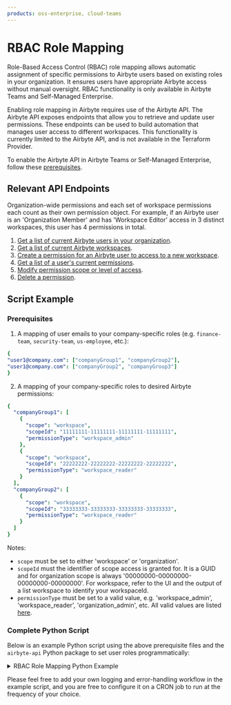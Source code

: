 ```yaml
---
products: oss-enterprise, cloud-teams
---
```


# RBAC Role Mapping

Role-Based Access Control (RBAC) role mapping allows automatic assignment of specific permissions to Airbyte users based on existing roles in your organization. It ensures users have appropriate Airbyte access without manual oversight. RBAC functionality is only available in Airbyte Teams and Self-Managed Enterprise.

Enabling role mapping in Airbyte requires use of the Airbyte API. The Airbyte API exposes endpoints that allow you to retrieve and update user permissions. These endpoints can be used to build automation that manages user access to different workspaces. This functionality is currently limited to the Airbyte API, and is not available in the Terraform Provider.

To enable the Airbyte API in Airbyte Teams or Self-Managed Enterprise, follow these [prerequisites](../enterprise-setup/api-access-config.md).

## Relevant API Endpoints

Organization-wide permissions and each set of workspace permissions each count as their own permission object. For example, if an Airbyte user is an 'Organization Member' and has 'Workspace Editor' access in 3 distinct workspaces, this user has 4 permissions in total.

1. [Get a list of current Airbyte users in your organization](https://reference.airbyte.com/reference/listuserswithinanorganization).
2. [Get a list of current Airbyte workspaces](https://reference.airbyte.com/reference/listworkspaces).
2. [Create a permission for an Airbyte user to access to a new workspace](https://reference.airbyte.com/reference/createpermission).
3. [Get a list of a user's current permissions](https://reference.airbyte.com/reference/listpermissions).
3. [Modify permission scope or level of access](https://reference.airbyte.com/reference/updatepermission).
4. [Delete a permission](https://reference.airbyte.com/reference/deletepermission).

## Script Example

### Prerequisites

1. A mapping of user emails to your company-specific roles (e.g. `finance-team`, `security-team`, `us-employee`, etc.):

```yaml
{ 
"user1@company.com": ["companyGroup1", "companyGroup2"], 
"user1@company.com": ["companyGroup2", "companyGroup3"] 
}
```

2. A mapping of your company-specific roles to desired Airbyte permissions:

```yaml
{
  "companyGroup1": [
    {
      "scope": "workspace",
      "scopeId": "11111111-11111111-11111111-11111111",
      "permissionType": "workspace_admin"
    },
    {
      "scope": "workspace",
      "scopeId": "22222222-22222222-22222222-22222222",
      "permissionType": "workspace_reader"
    }
  ],
  "companyGroup2": [
    {
      "scope": "workspace",
      "scopeId": "33333333-33333333-33333333-33333333",
      "permissionType": "workspace_reader"
    }
  ]
}
```
Notes:
- `scope` must be set to either 'workspace' or 'organization'.
- `scopeId` must the identifier of scope access is granted for. It is a GUID and for organization scope is always '00000000-00000000-00000000-00000000'. For workspace, refer to the UI and the output of a list workspace to identify your workspaceId.
- `permissionType` must be set to a valid value, e.g. 'workspace_admin', 'workspace_reader', 'organization_admin', etc. All valid values are listed [here](https://github.com/airbytehq/airbyte-api-python-sdk/blob/main/src/airbyte_api/models/publicpermissiontype.py).

### Complete Python Script

Below is an example Python script using the above prerequisite files and the `airbyte-api` Python package to set user roles programmatically:

<details>
<summary>RBAC Role Mapping Python Example</summary>

```python
import json
import airbyte_api
from airbyte_api import api, models
from airbyte_api.models.schemeclientcredentials import SchemeClientCredentials

usersGroupsFile = open('usersGroups.json')
usersGroups = json.load(usersGroupsFile)
groupPermissionsFile = open('groupPermissions.json')
groupPermissions = json.load(groupPermissionsFile)

# 0. - Enter your own credentials to use Airbyte API.
s = airbyte_api.AirbyteAPI(
  server_url = 'http://<airbyte-base-url>.com/api/public/v1',
  security=models.Security(
    bearer_auth='Bearer XXXX'
  ),
)

# 1. - List all users in your organization. Find your organization ID in the Airbyte settings page.
res = s.users.list_users_within_an_organization(request=api.ListUsersWithinAnOrganizationRequest(
  api.ListUsersWithinAnOrganizationRequest(organization_id='XXXX-XXXX')
))

allAirbyteUsers = res.users_response.data
print("all users: ", allAirbyteUsers)

# 2. grant permissions
# for each user
for airbyteUserResponse in allAirbyteUsers:
  if airbyteUserResponse.email in usersGroups:
    userGroups = usersGroups[airbyteUserResponse.email]
    permission_response = s.permissions.list_permissions(api.ListPermissionsRequest(organization_id=default_organization_id, user_id=airbyteUserResponse.id)).permissions_response.data
    existing_permissions = {}
    for permission in permission_response:
        existing_permissions[permission.scope_id] = (permission.permission_type.value.lower(), permission.permission_id)
    print("existing permissions: ", existing_permissions)
    # for each group where user belongs to
    for group in userGroups:
      if group in groupPermissions:
        permissionsToGrant = groupPermissions[group]
      # for each permission to create
        for permission in permissionsToGrant:
          current_permission = existing_permissions.get(permission["scopeId"], None)
          if (current_permission is not None and permission["permissionType"].lower() == current_permission[0]):
            print("Permission already granted: ", permission)
            continue
          if current_permission:
            # delete existing permission
            s.permissions.delete_permission(
               request=api.DeletePermissionRequest(
                   permission_id=current_permission[1]
               ))
          print("permission to grant: ", permission)
          if permission["scope"] == "workspace":
            # create workspace level permission
            permissionCreated = s.permissions.create_permission(
              request=models.PermissionCreateRequest(
                permission_type=permission["permissionType"],
                user_id=airbyteUserResponse.id,
                workspace_id=permission["scopeId"]
              ))
          elif permission["scope"] == "organization":
            # create organization permission
            permissionCreated = s.permissions.create_permission(
              request=models.PermissionCreateRequest(
                permission_type=permission["permissionType"],
                user_id=airbyteUserResponse.id,
                organization_id=permission["scopeId"]
              ))
          else:
            print("permission scope not supported!")
```

</details>

Please feel free to add your own logging and error-handling workflow in the example script, and you are free to configure it on a CRON job to run at the frequency of your choice.
